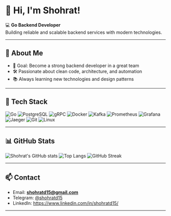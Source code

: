 # 👋 Hi, I'm Shohrat!

💻 **Go Backend Developer**  
Building reliable and scalable backend services with modern technologies.

---

## 🚀 About Me
- 🎯 Goal: Become a strong backend developer in a great team
- 🛠 Passionate about clean code, architecture, and automation
- 📚 Always learning new technologies and design patterns

---

## 🧰 Tech Stack
![Go](https://img.shields.io/badge/Go-00ADD8?style=for-the-badge&logo=go&logoColor=white)
![PostgreSQL](https://img.shields.io/badge/PostgreSQL-316192?style=for-the-badge&logo=postgresql&logoColor=white)
![gRPC](https://img.shields.io/badge/gRPC-4285F4?style=for-the-badge&logo=google&logoColor=white)
![Docker](https://img.shields.io/badge/Docker-2496ED?style=for-the-badge&logo=docker&logoColor=white)
![Kafka](https://img.shields.io/badge/Kafka-231F20?style=for-the-badge&logo=apache-kafka&logoColor=white)
![Prometheus](https://img.shields.io/badge/Prometheus-E6522C?style=for-the-badge&logo=prometheus&logoColor=white)
![Grafana](https://img.shields.io/badge/Grafana-F46800?style=for-the-badge&logo=grafana&logoColor=white)
![Jaeger](https://img.shields.io/badge/Jaeger-65A8E3?style=for-the-badge&logo=jaeger&logoColor=white)
![Git](https://img.shields.io/badge/Git-F05032?style=for-the-badge&logo=git&logoColor=white)
![Linux](https://img.shields.io/badge/Linux-FCC624?style=for-the-badge&logo=linux&logoColor=black)

---

## 📊 GitHub Stats
![Shohrat's GitHub stats](https://github-readme-stats.vercel.app/api?username=shohratd15&show_icons=true&theme=tokyonight)
![Top Langs](https://github-readme-stats.vercel.app/api/top-langs/?username=shohratd15&layout=compact&theme=tokyonight)
![GitHub Streak](https://streak-stats.demolab.com?user=shohratd15&theme=tokyonight&hide_border=true)

---

## 📫 Contact
- Email: **shohratd15@gmail.com**
- Telegram: [@shohratd15](https://t.me/shohratd15)
- LinkedIn: https://www.linkedin.com/in/shohratd15/

---

